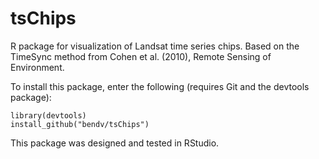 tsChips
=======

R package for visualization of Landsat time series chips. Based on the TimeSync method from Cohen et al. (2010), Remote Sensing of Environment.

To install this package, enter the following (requires Git and the devtools package):

```
library(devtools)
install_github("bendv/tsChips")
```

This package was designed and tested in RStudio.
